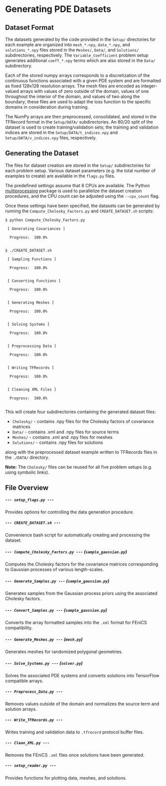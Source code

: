 # Generating PDE Datasets

## Dataset Format
The datasets generated by the code provided in the `Setup/` directories for each example are organized into `mesh_*.npy`, `data_*.npy`, and `solutions_*.npy` files stored in the `Meshes/`, `Data/`, and `Solutions/` subdirectories, respectively.  The `Variable_Coefficient` problem setup generates additional `coeff_*.npy` terms which are also stored in the `Data/` subdirectory.

Each of the stored numpy arrays corresponds to a discretization of the continuous functions associated with a given PDE system and are formatted as fixed 128x128 resolution arrays.  The mesh files are encoded as integer-valued arrays with values of zero outside of the domain, values of one throughout the interior of the domain, and values of two along the boundary; these files are used to adapt the loss function to the specific domains in consideration during training.

The NumPy arrays are then preprocessed, consolidated, and stored in the TFRecord format in the `Setup/DATA/` subdirectories.  An 80/20 split of the dataset is used to create training/validation sets; the training and validation indices are stored in the `Setup/DATA/t_indices.npy` and `Setup/DATA/v_indices.npy` files, respectively.


    
## Generating the Dataset
The files for dataset creation are stored in the `Setup/` subdirectories for each problem setup.  Various dataset parameters (e.g. the total number of examples to create) are available in the `flags.py` files.

The predefined settings assume that 8 CPUs are available.  The Python [multiprocessing](https://docs.python.org/2/library/multiprocessing.html) package is used to parallelize the dataset creation procedures, and the CPU count can be adjusted using the `--cpu_count` flag.

    
Once these settings have been specified, the datasets can be generated by running the `Compute_Cholesky_Factors.py` and  `CREATE_DATASET.sh` scripts:
```console
$ python Compute_Cholesky_Factors.py
    
 [ Generating Covariances ]
    
  Progress:  100.0%

    
$ ./CREATE_DATASET.sh
    
 [ Sampling Functions ]

  Progress:  100.0%


 [ Converting Functions ]

  Progress:  100.0%


 [ Generating Meshes ]

  Progress:  100.0%


 [ Solving Systems ]

  Progress:  100.0%


 [ Preprocessing Data ]

  Progress:  100.0%

    
 [ Writing TFRecords ]

  Progress:  100.0%


 [ Cleaning XML Files ]

  Progress:  100.0%
  
```


This will create four subdirectories containing the generated dataset files:
* `Cholesky/` - contains .npy files for the Cholesky factors of covariance matrices
* `Data/` - contains .xml and .npy files for source terms
* `Meshes/` - contains .xml and .npy files for meshes
* `Solutions/` - contains .npy files for solutions

along with the preprocessed dataset example written to TFRecords files in the `./DATA/` directory.

**Note:** The `Cholesky/` files can be reused for all five problem setups (e.g. using symbolic links).  




## File Overview

##### `--- setup_flags.py ---`
Provides options for controlling the data generation procedure.


##### `--- CREATE_DATASET.sh ---`
Convenience bash script for automatically creating and processing the dataset.


##### `--- Compute_Cholesky_Factors.py ---`   (`sample_gaussian.py`)
Computes the Cholesky factors for the covariance matrices corresponding to Gaussian processes of various length-scales.


##### `--- Generate_Samples.py ---`   (`sample_gaussian.py`)
Generates samples from the Gaussian process priors using the associated Cholesky factors.


##### `--- Convert_Samples.py ---`   (`sample_gaussian.py`)
Converts the array formatted samples into the `.xml` format for FEniCS compatibility.


##### `--- Generate_Meshes.py ---`   (`mesh.py`)
Generates meshes for randomized polygonal geometries.


##### `--- Solve_Systems.py ---`   (`solver.py`)
Solves the associated PDE systems and converts solutions into TensorFlow compatible arrays.


##### `--- Preprocess_Data.py ---`
Removes values outside of the domain and normalizes the source term and solution arrays.


##### `--- Write_TFRecords.py ---`
Writes training and validation data to `.tfrecord` protocol buffer files.


##### `--- Clean_XML.py ---`
Removes the FEniCS `.xml` files once solutions have been generated.


##### `--- setup_reader.py ---`
Provides functions for plotting data, meshes, and solutions.

